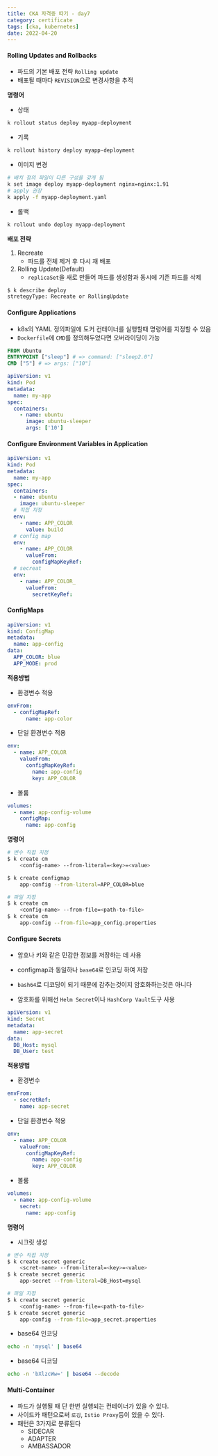 ```yaml
---
title: CKA 자격증 따기 - day7
category: certificate
tags: [cka, kubernetes]
date: 2022-04-20
---
```


#### Rolling Updates and Rollbacks

- 파드의 기본 배포 전략 `Rolling update`
- 배포될 때마다 `REVISION`으로 변경사항을 추적

**명령어**

- 상태

```bash
k rollout status deploy myapp-deployment
```

- 기록

```bash
k rollout history deploy myapp-deployment
```

- 이미지 변경

```bash
# 배치 정의 파일이 다른 구성을 갖게 됨
k set image deploy myapp-deployment nginx=nginx:1.91
# apply 권장
k apply -f myapp-deployment.yaml
```

- 롤백

```bash
k rollout undo deploy myapp-deployment
```

**배포 전략**

1. Recreate
   - 파드를 전체 제거 후 다시 재 배포
2. Rolling Update(Default)
   - `replicaSet`을 새로 만들어 파드를 생성함과 동시에 기존 파드를 삭제

```bash
$ k describe deploy
stretegyType: Recreate or RollingUpdate
```

#### Configure Applications

- k8s의 YAML 정의파일에 도커 컨테이너를 실행할때 명령어를 지정할 수 있음
- `Dockerfile`에 `CMD`를 정의해두었다면 오버라이딩이 가능

```dockerfile
FROM Ubuntu
ENTRYPOINT ["sleep"] # => command: ["sleep2.0"]
CMD ["5"] # => args: ["10"]
```

```yaml
apiVersion: v1
kind: Pod
metadata:
  name: my-app
spec:
  containers:
    - name: ubuntu
      image: ubuntu-sleeper
      args: ['10']
```

#### Configure Environment Variables in Application

```yaml
apiVersion: v1
kind: Pod
metadata:
  name: my-app
spec:
  containers:
  - name: ubuntu
    image: ubuntu-sleeper
  # 직접 지정
  env:
    - name: APP_COLOR
      value: build
  # config map
  env:
    - name: APP_COLOR
      valueFrom:
        configMapKeyRef:
  # secreat
  env:
    - name: APP_COLOR_
      valueFrom:
        secretKeyRef:
```

#### ConfigMaps

```yaml
apiVersion: v1
kind: ConfigMap
metadata:
  name: app-config
data:
  APP_COLOR: blue
  APP_MODE: prod
```

**적용방법**

- 환경변수 적용

```yaml
envFrom:
  - configMapRef:
      name: app-color
```

- 단일 환경변수 적용

```yaml
env:
  - name: APP_COLOR
    valueFrom:
      configMapKeyRef:
        name: app-config
        key: APP_COLOR
```

- 볼륨

```yaml
volumes:
  - name: app-config-volume
    configMap:
      name: app-config
```

**명령어**

```bash
# 변수 직접 지정
$ k create cm
    <config-name> --from-literal=<key>=<value>

$ k create configmap
    app-config --from-literal=APP_COLOR=blue

# 파일 지정
$ k create cm
    <config-name> --from-file=<path-to-file>
$ k create cm
    app-config --from-file=app_config.properties
```

#### Configure Secrets

- 암호나 키와 같은 민감한 정보를 저장하는 데 사용

- configmap과 동일하나 `base64`로 인코딩 하여 저장
- `bash64`로 디코딩이 되기 때문에 감추는것이지 암호화하는것은 아니다
- 암호화를 위해선 `Helm Secret`이나 `HashCorp Vault`도구 사용

```yaml
apiVersion: v1
kind: Secret
metadata:
  name: app-secret
data:
  DB_Host: mysql
  DB_User: test
```

**적용방법**

- 환경변수

```yaml
envFrom:
  - secretRef:
    name: app-secret
```

- 단일 환경변수 적용

```yaml
env:
  - name: APP_COLOR
    valueFrom:
      configMapKeyRef:
        name: app-config
        key: APP_COLOR
```

- 볼륨

```yaml
volumes:
  - name: app-config-volume
    secret:
      name: app-config
```

**명령어**

- 시크릿 생성

```bash
# 변수 직접 지정
$ k create secret generic
    <scret-name> --from-literal=<key>=<value>
$ k create secret generic
    app-secret --from-literal=DB_Host=mysql

# 파일 지정
$ k create secret generic
    <config-name> --from-file=<path-to-file>
$ k create secret generic
    app-config --from-file=app_secret.properties
```

- base64 인코딩

```bash
echo -n 'mysql' | base64
```

- base64 디코딩

```bash
echo -n 'bXlzcWw=' | base64 --decode
```

#### Multi-Container

- 파드가 실행될 때 단 한번 실행되는 컨테이너가 있을 수 있다.
- 사이드카 패턴으로써 `로깅`, `Istio Proxy`등이 있을 수 있다.
- 패턴은 3가지로 분류된다
  - SIDECAR
  - ADAPTER
  - AMBASSADOR
